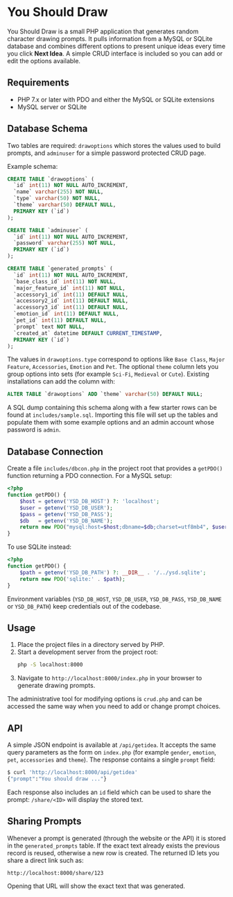 # You Should Draw

You Should Draw is a small PHP application that generates random character drawing prompts. It pulls information from a MySQL or SQLite database and combines different options to present unique ideas every time you click **Next Idea**. A simple CRUD interface is included so you can add or edit the options available.

## Requirements

* PHP 7.x or later with PDO and either the MySQL or SQLite extensions
* MySQL server or SQLite

## Database Schema

Two tables are required: `drawoptions` which stores the values used to build prompts, and `adminuser` for a simple password protected CRUD page.

Example schema:

```sql
CREATE TABLE `drawoptions` (
  `id` int(11) NOT NULL AUTO_INCREMENT,
  `name` varchar(255) NOT NULL,
  `type` varchar(50) NOT NULL,
  `theme` varchar(50) DEFAULT NULL,
  PRIMARY KEY (`id`)
);

CREATE TABLE `adminuser` (
  `id` int(11) NOT NULL AUTO_INCREMENT,
  `password` varchar(255) NOT NULL,
  PRIMARY KEY (`id`)
);

CREATE TABLE `generated_prompts` (
  `id` int(11) NOT NULL AUTO_INCREMENT,
  `base_class_id` int(11) NOT NULL,
  `major_feature_id` int(11) NOT NULL,
  `accessory1_id` int(11) DEFAULT NULL,
  `accessory2_id` int(11) DEFAULT NULL,
  `accessory3_id` int(11) DEFAULT NULL,
  `emotion_id` int(11) DEFAULT NULL,
  `pet_id` int(11) DEFAULT NULL,
  `prompt` text NOT NULL,
  `created_at` datetime DEFAULT CURRENT_TIMESTAMP,
  PRIMARY KEY (`id`)
);
```

The values in `drawoptions.type` correspond to options like `Base Class`, `Major Feature`, `Accessories`, `Emotion` and `Pet`.
The optional `theme` column lets you group options into sets (for example `Sci-Fi`, `Medieval` or `Cute`). Existing installations can add the column with:

```sql
ALTER TABLE `drawoptions` ADD `theme` varchar(50) DEFAULT NULL;
```

A SQL dump containing this schema along with a few starter rows can be found at
`includes/sample.sql`. Importing this file will set up the tables and populate
them with some example options and an admin account whose password is `admin`.

## Database Connection

Create a file `includes/dbcon.php` in the project root that provides a `getPDO()` function returning a PDO connection. For a MySQL setup:

```php
<?php
function getPDO() {
    $host = getenv('YSD_DB_HOST') ?: 'localhost';
    $user = getenv('YSD_DB_USER');
    $pass = getenv('YSD_DB_PASS');
    $db   = getenv('YSD_DB_NAME');
    return new PDO("mysql:host=$host;dbname=$db;charset=utf8mb4", $user, $pass);
}
```

To use SQLite instead:

```php
<?php
function getPDO() {
    $path = getenv('YSD_DB_PATH') ?: __DIR__ . '/../ysd.sqlite';
    return new PDO('sqlite:' . $path);
}
```

Environment variables (`YSD_DB_HOST`, `YSD_DB_USER`, `YSD_DB_PASS`, `YSD_DB_NAME` or `YSD_DB_PATH`) keep credentials out of the codebase.

## Usage

1. Place the project files in a directory served by PHP.
2. Start a development server from the project root:
   ```bash
   php -S localhost:8000
   ```
3. Navigate to `http://localhost:8000/index.php` in your browser to generate drawing prompts.

The administrative tool for modifying options is `crud.php` and can be accessed the same way when you need to add or change prompt choices.

## API

A simple JSON endpoint is available at `/api/getidea`. It accepts the same query parameters as the form on `index.php` (for example `gender`, `emotion`, `pet`, `accessories` and `theme`). The response contains a single `prompt` field:

```bash
$ curl 'http://localhost:8000/api/getidea'
{"prompt":"You should draw ..."}
```

Each response also includes an `id` field which can be used to share the prompt:
`/share/<ID>` will display the stored text.

## Sharing Prompts

Whenever a prompt is generated (through the website or the API) it is stored in
the `generated_prompts` table. If the exact text already exists the previous
record is reused, otherwise a new row is created. The returned ID lets you share
a direct link such as:

```
http://localhost:8000/share/123
```

Opening that URL will show the exact text that was generated.

